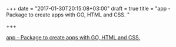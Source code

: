 +++
date = "2017-01-30T20:15:08+03:00"
draft = true
title = "app - Package to create apps with GO, HTML and CSS. "

+++

<p><a href="https://t.co/acWqLKK3t4">app - Package to create apps with GO, HTML and CSS. </a></p>

